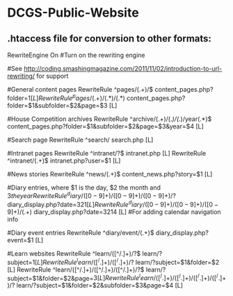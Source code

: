 DCGS-Public-Website
===================

.htaccess file for conversion to other formats:
-----------------------------------------------

RewriteEngine On    #Turn on the rewriting engine

#See http://coding.smashingmagazine.com/2011/11/02/introduction-to-url-rewriting/ for support

#General content pages
RewriteRule    ^pages/(.+)/$    content_pages.php?folder=$1   [L]
RewriteRule    ^pages/(.+)/(.*)/(.*)$    content_pages.php?folder=$1&subfolder=$2&page=$3    [L]

#House Competition archives
RewriteRule    ^archive/(.+)/(.*)/(.*)/year(.*)$    content_pages.php?folder=$1&subfolder=$2&page=$3&year=$4    [L]

#Search page
RewriteRule    ^search/    search.php    [L]

#Intranet pages
RewriteRule    ^intranet/?$    intranet.php    [L]
RewriteRule    ^intranet/(.+)$    intranet.php?user=$1    [L]

#News stories
RewriteRule    ^news/(.+)$    content_news.php?story=$1    [L]

#Diary entries, where $1 is the day, $2 the month and $3 the year
RewriteRule    ^diary/([0-9]+)/([0-9]+)/([0-9]+)/?$    diary_display.php?date=$3$2$1    [L]
RewriteRule    ^diary/([0-9]+)/([0-9]+)/([0-9]+)/(.+)$    diary_display.php?date=$3$2$1$4    [L]    #For adding calendar navigation info

#Diary event entries
RewriteRule    ^diary/event/(.+)$    diary_display.php?event=$1    [L]

#Learn websites
RewriteRule    ^learn/([^/.]+)/?$    learn/?subject=$1   [L]
RewriteRule    ^learn/([^/.]+)/([^/.]+)/?$    learn/?subject=$1&folder=$2   [L]
RewriteRule    ^learn/([^/.]+)/([^/.]+)/([^/.]+)/?$    learn/?subject=$1&folder=$2&page=$3   [L]
RewriteRule    ^learn/([^/.]+)/([^/.]+)/([^/.]+)/([^/.]+)/?$    learn/?subject=$1&folder=$2&subfolder=$3&page=$4   [L]
